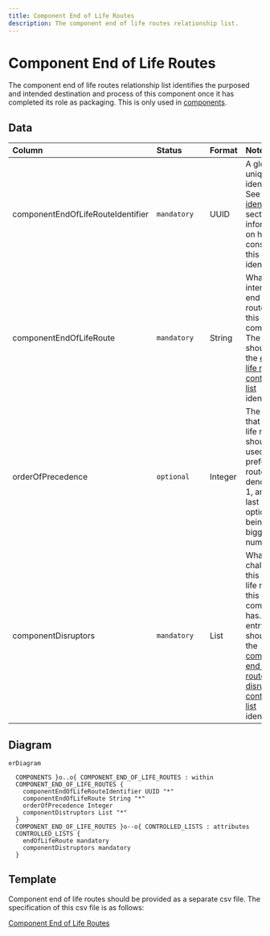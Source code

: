 ```yaml
---
title: Component End of Life Routes
description: The component end of life routes relationship list.
---
```


# Component End of Life Routes

The component end of life routes relationship list identifies the purposed and intended destination and process of this component once it has completed its role as packaging. This is only used in [components](../3_Data_Specification/3_3_Components.md).

## Data
|Column|<div style="width:90px">Status</div>|Format|Notes|
|:-|:-|:-|:-|
|componentEndOfLifeRouteIdentifier|`mandatory`|UUID|A globally unique identifier. See [identifiers](../4_Identifiers/4_1_Identifiers.md) section for information on how to construct this identifier|
|componentEndOfLifeRoute|`mandatory`|String|What is the intended end of life route for this component? The entry should be the [end of life route controlled list](../5_Controlled_Lists/5_016_End_Of_Life_Route.md) identifier.|
|orderOfPrecedence|`optional`|Integer|The order that end of life routes should be used. The preferred route denoted as 1, and the last best option being the biggest number.|
|componentDisruptors|`mandatory`|List|What challenges this end of life route for this component has. The entry should be the [component end of life route disruptors controlled list](../5_Controlled_Lists/5_008_Component_Disruptors.md) identifier.|

## Diagram

``` mermaid
erDiagram

  COMPONENTS }o..o{ COMPONENT_END_OF_LIFE_ROUTES : within
  COMPONENT_END_OF_LIFE_ROUTES {
    componentEndOfLifeRouteIdentifier UUID "*"
    componentEndOfLifeRoute String "*"
    orderOfPrecedence Integer
    componentDistruptors List "*"
  }
  COMPONENT_END_OF_LIFE_ROUTES }o--o{ CONTROLLED_LISTS : attributes
  CONTROLLED_LISTS {
    endOfLifeRoute mandatory
    componentDistruptors mandatory
  }
```

## Template

Component end of life routes should be provided as a separate csv file. The specification of this csv file is as follows:

[Component End of Life Routes](https://www.open3p.org/wp-content/uploads/2023/09/componentEOLRoutes20230922.csv)
